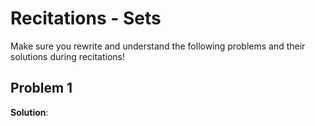# Recitations - Sets

Make sure you rewrite and understand the following problems and 
their solutions during recitations!

## Problem 1

**Solution**: